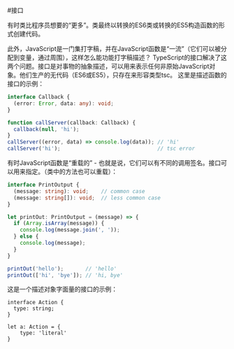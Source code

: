 #接口

有时类比程序员想要的“更多”。类最终以转换的ES6类或转换的ES5构造函数的形式创建代码。

此外，JavaScript是一门集打字稿，并在JavaScript函数是“一流”（它们可以被分配到变量，通过周围），这样怎么能功能打字稿描述？
TypeScript的接口解决了这两个问题。接口是对事物的抽象描述，可以用来表示任何非原始JavaScript对象。他们生产的无代码（ES6或ES5），只存在来形容类型tsc。
这里是描述函数的接口的示例：
```ts
interface Callback {
  (error: Error, data: any): void;
}

function callServer(callback: Callback) {
  callback(null, 'hi');
}
callServer((error, data) => console.log(data)); // 'hi'
callServer('hi');                               // tsc error
```
有时JavaScript函数是“重载的” - 也就是说，它们可以有不同的调用签名。接口可以用来指定。（类中的方法也可以重载）：
```ts
interface PrintOutput {
  (message: string): void;    // common case
  (message: string[]): void;  // less common case
}

let printOut: PrintOutput = (message) => {
  if (Array.isArray(message)) {
    console.log(message.join(', '));
  } else {
    console.log(message);
  }
}

printOut('hello');       // 'hello'
printOut(['hi', 'bye']); // 'hi, bye'
```
这是一个描述对象字面量的接口的示例：
```
interface Action {
  type: string;
}

let a: Action = {
    type: 'literal' 
}
```